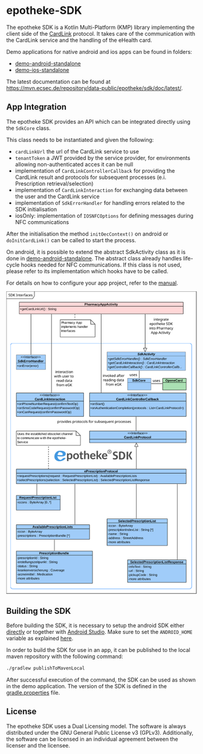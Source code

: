 # epotheke-SDK

The epotheke SDK is a Kotlin Multi-Platform (KMP) library implementing the client side of the [CardLink](https://www.epotheke.com/#eH-CL) protocol.
It takes care of the communication with the CardLink service and the handling of the eHealth card.

Demo applications for native android and ios apps can be found in folders: 
- [demo-android-standalone](demo-android-standalone)
- [demo-ios-standalone](demo-ios-standalone)

The latest documentation can be found at https://mvn.ecsec.de/repository/data-public/epotheke/sdk/doc/latest/.

## App Integration

The epotheke SDK provides an API which can be integrated directly using the `SdkCore` class.

This class needs to be instantiated and given the following: 
- `cardLinkUrl` the url of the CardLink service to use
- `tenantToken` a JWT provided by the service provider, for environments allowing non-authenticated acces it can be null
- implementation of `CardLinkControllerCallback` for providing the CardLink result and protocols for subsequent processes (e.i. Prescription retrieval/selection)
- implementation of `CardLinkInteraction` for exchanging data between the user and the CardLink service
- implementation of `SdkErrorHandler` for handling errors related to the SDK initialisation
- iosOnly: implementation of `IOSNFCOptions` for defining messages during NFC communications

After the initialisation the method `initOecContext()` on android or `doInitCardLink()` can be called to start the process.

On android, it is possible to extend the abstract SdkActivity class as it is done in [demo-android-standalone](demo-android-standalone). The abstract class already handles life-cycle hooks needed for NFC communications.
If this class is not used, please refer to its implementation which hooks have to be called. 

For details on how to configure your app project, refer to the [manual](https://mvn.ecsec.de/repository/data-public/epotheke/sdk/doc/latest/).

![epotheke SDK Interfaces](manual/src/docs/asciidoc/img/SDK_interfaces.svg "epotheke SDK Interfaces")


## Building the SDK

Before building the SDK, it is necessary to setup the android SDK either [directly](https://developer.android.com/tools/sdkmanager) or together with [Android Studio](https://developer.android.com/studio).
Make sure to set the `ANDROID_HOME` variable as explained [here](https://developer.android.com/tools/variables).

In order to build the SDK for use in an app, it can be published to the local maven repository with the following command:
```bash
./gradlew publishToMavenLocal
```
After successful execution of the command, the SDK can be used as shown in the demo application.
The version of the SDK is defined in the [gradle.properties](gradle.properties) file.


## License

The epotheke SDK uses a Dual Licensing model.
The software is always distributed under the GNU General Public License v3 (GPLv3).
Additionally, the software can be licensed in an individual agreement between the licenser and the licensee.
